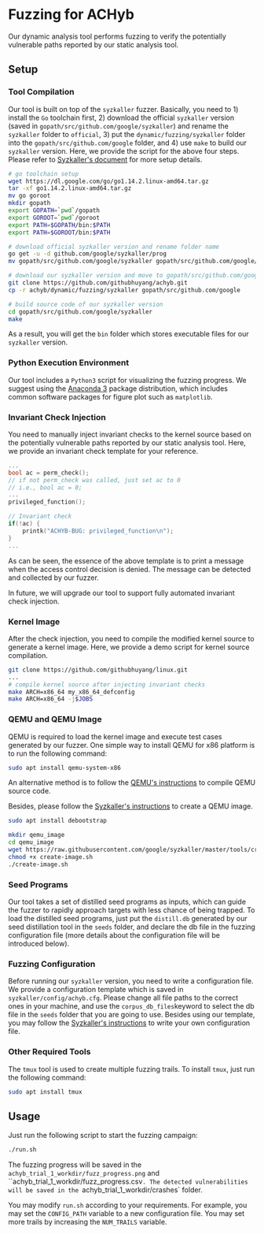 # Fuzzing for ACHyb

Our dynamic analysis tool performs fuzzing to verify the potentially vulnerable paths reported by our static analysis tool.

## Setup

### Tool Compilation

Our tool is built on top of the `syzkaller` fuzzer. Basically, you need to 1) install the `Go` toolchain first, 2) download the official `syzkaller` version (saved in `gopath/src/github.com/google/syzkaller`) and rename the `syzkaller` folder to `official`, 3) put the `dynamic/fuzzing/syzkaller` folder into the `gopath/src/github.com/google` folder, and 4) use `make` to build our `syzkaller`  version. Here, we provide the script for the above four steps. Please refer to [Syzkaller's document]() for more setup details.

```bash
# go toolchain setup
wget https://dl.google.com/go/go1.14.2.linux-amd64.tar.gz
tar -xf go1.14.2.linux-amd64.tar.gz
mv go goroot
mkdir gopath
export GOPATH=`pwd`/gopath
export GOROOT=`pwd`/goroot
export PATH=$GOPATH/bin:$PATH
export PATH=$GOROOT/bin:$PATH

# download official syzkaller version and rename folder name
go get -u -d github.com/google/syzkaller/prog
mv gopath/src/github.com/google/syzkaller gopath/src/github.com/google/official

# download our syzkaller version and move to gopath/src/github.com/google folder
git clone https://github.com/githubhuyang/achyb.git
cp -r achyb/dynamic/fuzzing/syzkaller gopath/src/github.com/google

# build source code of our syzkaller version
cd gopath/src/github.com/google/syzkaller
make
```

As a result, you will get the `bin` folder which stores executable files for our `syzkaller` version.

### Python Execution Environment

Our tool includes a `Python3` script for visualizing the fuzzing progress. We suggest using the [Anaconda 3](https://www.anaconda.com/products/individual) package distribution, which includes common software packages for figure plot such as `matplotlib`.

### Invariant Check Injection

You need to manually inject invariant checks to the kernel source based on the potentially vulnerable paths reported by our static analysis tool. Here, we provide an invariant check template for your reference.

```c
...
bool ac = perm_check();
// if not perm_check was called, just set ac to 0
// i.e., bool ac = 0;
...
privileged_function();

// Invariant check
if(!ac) {
	printk("ACHYB-BUG: privileged_function\n");
}
...
```

As can be seen, the essence of the above template is to print a message when the access control decision is denied. The message can be detected and collected by our fuzzer.

In future, we will upgrade our tool to support fully automated invariant check injection. 

### Kernel Image

After the check injection, you need to compile the modified kernel source to generate a kernel image. Here, we provide a demo script for kernel source compilation. 

```bash
git clone https://github.com/githubhuyang/linux.git
...
# compile kernel source after injecting invariant checks
make ARCH=x86_64 my_x86_64_defconfig
make ARCH=x86_64 -j$JOBS
```

### QEMU and QEMU Image

QEMU is required to load the kernel image and execute test cases generated by our fuzzer. One simple way to install QEMU for x86 platform is to run the following command:

```bash
sudo apt install qemu-system-x86
```
An alternative method is to follow the [QEMU's instructions](https://www.qemu.org/) to compile QEMU source code.

Besides, please follow the [Syzkaller's instructions](https://github.com/google/syzkaller/blob/master/docs/linux/setup_ubuntu-host_qemu-vm_x86-64-kernel.md#image) to create a QEMU image.
```bash
sudo apt install debootstrap

mkdir qemu_image
cd qemu_image
wget https://raw.githubusercontent.com/google/syzkaller/master/tools/create-image.sh -O create-image.sh
chmod +x create-image.sh
./create-image.sh
```

### Seed Programs

Our tool takes a set of distilled seed programs as inputs, which can guide the fuzzer to rapidly approach targets with less chance of being trapped. To load the distilled seed programs, just put the `distill.db` generated by our seed distillation tool in the `seeds` folder, and declare the db file in the fuzzing configuration file (more details about the configuration file will be introduced below). 

### Fuzzing Configuration

Before running our `syzkaller` version, you need to write a configuration file. We provide a configuration template which is saved in `syzkaller/config/achyb.cfg`. Please change all file paths to the correct ones in your machine, and use the `corpus_db_files`keyword to select the db file in the `seeds` folder that you are going to use. Besides using our template, you may follow the [Syzkaller's instructions](https://github.com/google/syzkaller/blob/master/docs/configuration.md) to write your own configuration file.

### Other Required Tools

The `tmux` tool is used to create multiple fuzzing trails. To install `tmux`, just run the following command:

```bash
sudo apt install tmux
```

## Usage

Just run the following script to start the fuzzing campaign:

```bash
./run.sh
```

The fuzzing progress will be saved in the `achyb_trial_1_workdir/fuzz_progress.png` and ``achyb_trial_1_workdir/fuzz_progress.csv`. The detected vulnerabilities will be saved in the `achyb_trial_1_workdir/crashes` folder.

You may modify `run.sh` according to your requirements.  For example, you may set the `CONFIG_PATH` variable to a new configuration file. You may set more trails by increasing the `NUM_TRAILS` variable.

